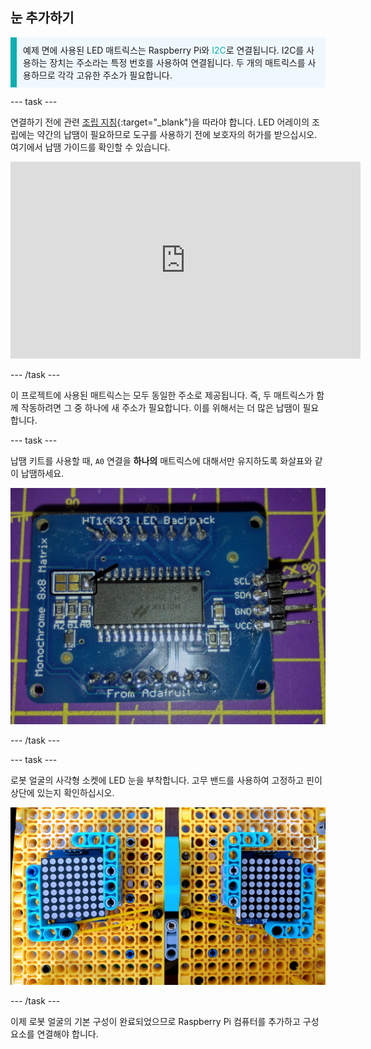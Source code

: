 ## 눈 추가하기

<p style="border-left: solid; border-width:10px; border-color: #0faeb0; background-color: aliceblue; padding: 10px;">예제 면에 사용된 LED 매트릭스는 Raspberry Pi와 <span style="color: #0faeb0">I2C</span>로 연결됩니다. I2C를 사용하는 장치는 주소라는 특정 번호를 사용하여 연결됩니다. 두 개의 매트릭스를 사용하므로 각각 고유한 주소가 필요합니다. </p>

--- task ---

연결하기 전에 관련 [조립 지침](https://learn.adafruit.com/adafruit-led-backpack/0-8-8x8-matrix-assembly){:target="_blank"}을 따라야 합니다. LED 어레이의 조립에는 약간의 납땜이 필요하므로 도구를 사용하기 전에 보호자의 허가를 받으십시오. 여기에서 납땜 가이드를 확인할 수 있습니다.

<iframe width="560" height="315" src="https://www.youtube.com/embed/8Z-2wPWGnqE" title="YouTube 비디오 플레이어" frameborder="0" allow="accelerometer; autoplay; clipboard-write; encrypted-media; gyroscope; picture-in-picture" allowfullscreen></iframe>

--- /task ---

이 프로젝트에 사용된 매트릭스는 모두 동일한 주소로 제공됩니다. 즉, 두 매트릭스가 함께 작동하려면 그 중 하나에 새 주소가 필요합니다. 이를 위해서는 더 많은 납땜이 필요합니다.

--- task ---

납땜 키트를 사용할 때, `A0` 연결을 **하나의** 매트릭스에 대해서만 유지하도록 화살표와 같이 납땜하세요.

![납땜 및 납땜되지 않은 보드의 이미지.](images/A0-soldering.jpg)

--- /task ---

--- task ---

로봇 얼굴의 사각형 소켓에 LED 눈을 부착합니다. 고무 밴드를 사용하여 고정하고 핀이 상단에 있는지 확인하십시오.

![LEGO® 전면에 장착된 8x8 매트릭스를 보여주는 이미지.](images/array_eyes.jpg)

--- /task ---

이제 로봇 얼굴의 기본 구성이 완료되었으므로 Raspberry Pi 컴퓨터를 추가하고 구성 요소를 연결해야 합니다.
